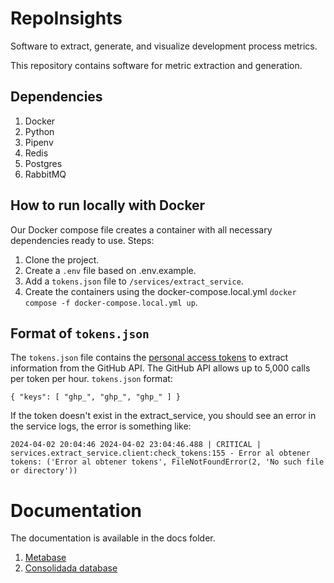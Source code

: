 # RepoInsights
Software to extract, generate, and visualize development process metrics.

This repository contains software for metric extraction and generation.

## Dependencies
1. Docker
2. Python
3. Pipenv
4. Redis
5. Postgres
6. RabbitMQ

## How to run locally with Docker

Our Docker compose file creates a container with all necessary dependencies ready to use.
Steps: 
1. Clone the project.
2. Create a `.env` file based on .env.example.
3. Add a `tokens.json` file to `/services/extract_service`.
4. Create the containers using the docker-compose.local.yml ` docker compose -f docker-compose.local.yml up `.

## Format of `tokens.json` 
The `tokens.json` file contains the [personal access tokens](https://docs.github.com/en/authentication/keeping-your-account-and-data-secure/managing-your-personal-access-tokens) to extract information from the GitHub API. 
The GitHub API allows up to 5,000 calls per token per hour.
`tokens.json` format:

`{ "keys": [ "ghp_", "ghp_", "ghp_" ] } `

If the token doesn't exist in the extract_service, you should see an error in the service logs, the error is something like:
```
2024-04-02 20:04:46 2024-04-02 23:04:46.488 | CRITICAL | services.extract_service.client:check_tokens:155 - Error al obtener tokens: ('Error al obtener tokens', FileNotFoundError(2, 'No such file or directory'))
```


# Documentation
The documentation is available in the docs folder.
1. [Metabase](docs/metabase.md)
2. [Consolidada database](docs/consolidada.md)
